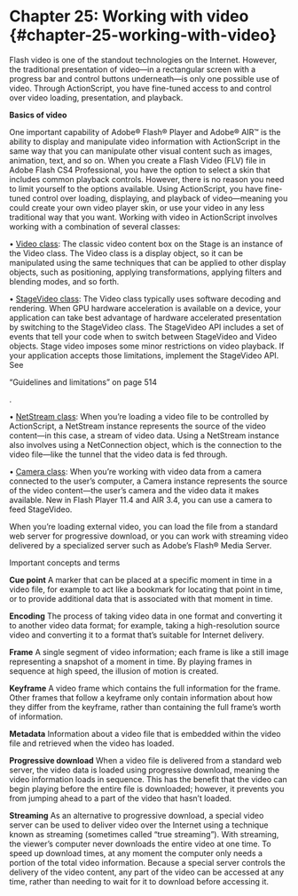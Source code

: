 # Chapter 25: Working with video {#chapter-25-working-with-video}

Flash video is one of the standout technologies on the Internet. However, the traditional presentation of video—in a rectangular screen with a progress bar and control buttons underneath—is only one possible use of video. Through ActionScript, you have fine-tuned access to and control over video loading, presentation, and playback.

**Basics of video**

One important capability of Adobe® Flash® Player and Adobe® AIR™ is the ability to display and manipulate video information with ActionScript in the same way that you can manipulate other visual content such as images, animation, text, and so on. When you create a Flash Video (FLV) file in Adobe Flash CS4 Professional, you have the option to select a skin that includes common playback controls. However, there is no reason you need to limit yourself to the options available. Using ActionScript, you have fine-tuned control over loading, displaying, and playback of video—meaning you could create your own video player skin, or use your video in any less traditional way that you want. Working with video in ActionScript involves working with a combination of several classes:

• [Video class](http://help.adobe.com/en_US/FlashPlatform/reference/actionscript/3/flash/media/Video.html): The classic video content box on the Stage is an instance of the Video class. The Video class is a display object, so it can be manipulated using the same techniques that can be applied to other display objects, such as positioning, applying transformations, applying filters and blending modes, and so forth.

• [StageVideo class](http://help.stage.adobe.com/en_US/FlashPlatform/reference/actionscript/3/flash/media/StageVideo.html): The Video class typically uses software decoding and rendering. When GPU hardware acceleration is available on a device, your application can take best advantage of hardware accelerated presentation by switching to the StageVideo class. The StageVideo API includes a set of events that tell your code when to switch between StageVideo and Video objects. Stage video imposes some minor restrictions on video playback. If your application accepts those limitations, implement the StageVideo API. See

“Guidelines and limitations” on page 514

.

• [NetStream class](http://help.adobe.com/en_US/FlashPlatform/reference/actionscript/3/flash/net/NetStream.html): When you’re loading a video file to be controlled by ActionScript, a NetStream instance represents the source of the video content—in this case, a stream of video data. Using a NetStream instance also involves using a NetConnection object, which is the connection to the video file—like the tunnel that the video data is fed through.

• [Camera class](http://help.adobe.com/en_US/FlashPlatform/reference/actionscript/3/flash/media/Camera.html): When you’re working with video data from a camera connected to the user’s computer, a Camera instance represents the source of the video content—the user’s camera and the video data it makes available. New in Flash Player 11.4 and AIR 3.4, you can use a camera to feed StageVideo.

When you’re loading external video, you can load the file from a standard web server for progressive download, or you can work with streaming video delivered by a specialized server such as Adobe’s Flash® Media Server.

Important concepts and terms

**Cue point** A marker that can be placed at a specific moment in time in a video file, for example to act like a bookmark for locating that point in time, or to provide additional data that is associated with that moment in time.

**Encoding** The process of taking video data in one format and converting it to another video data format; for example, taking a high-resolution source video and converting it to a format that’s suitable for Internet delivery.

**Frame** A single segment of video information; each frame is like a still image representing a snapshot of a moment in time. By playing frames in sequence at high speed, the illusion of motion is created.

**Keyframe** A video frame which contains the full information for the frame. Other frames that follow a keyframe only contain information about how they differ from the keyframe, rather than containing the full frame’s worth of information.

**Metadata** Information about a video file that is embedded within the video file and retrieved when the video has loaded.

**Progressive download** When a video file is delivered from a standard web server, the video data is loaded using progressive download, meaning the video information loads in sequence. This has the benefit that the video can begin playing before the entire file is downloaded; however, it prevents you from jumping ahead to a part of the video that hasn’t loaded.

**Streaming** As an alternative to progressive download, a special video server can be used to deliver video over the Internet using a technique known as streaming (sometimes called “true streaming”). With streaming, the viewer’s computer never downloads the entire video at one time. To speed up download times, at any moment the computer only needs a portion of the total video information. Because a special server controls the delivery of the video content, any part of the video can be accessed at any time, rather than needing to wait for it to download before accessing it.